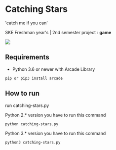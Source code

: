 # Catching Stars
'catch me if you can'

SKE Freshman year's | 2nd semester project : **game**

![](screenshot.gif)

## Requirements
 * Python 3.6 or newer with Arcade Library
```
pip or pip3 install arcade
```

## How to run
run catching-stars.py 

Python 2.* version you have to run this command
```
python catching-stars.py
```

Python 3.* version you have to run this command
```
python3 catching-stars.py
```
